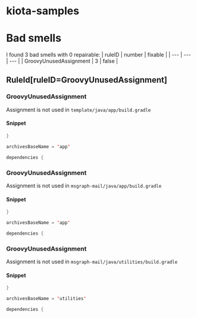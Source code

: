 # kiota-samples 
 
# Bad smells
I found 3 bad smells with 0 repairable:
| ruleID | number | fixable |
| --- | --- | --- |
| GroovyUnusedAssignment | 3 | false |
## RuleId[ruleID=GroovyUnusedAssignment]
### GroovyUnusedAssignment
Assignment is not used
in `template/java/app/build.gradle`
#### Snippet
```java
}

archivesBaseName = 'app'

dependencies {
```

### GroovyUnusedAssignment
Assignment is not used
in `msgraph-mail/java/app/build.gradle`
#### Snippet
```java
}

archivesBaseName = 'app'

dependencies {
```

### GroovyUnusedAssignment
Assignment is not used
in `msgraph-mail/java/utilities/build.gradle`
#### Snippet
```java
}

archivesBaseName = 'utilities'

dependencies {
```


